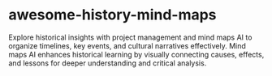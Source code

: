 # awesome-history-mind-maps
Explore historical insights with project management and mind maps AI to organize timelines, key events, and cultural narratives effectively. Mind maps AI enhances historical learning by visually connecting causes, effects, and lessons for deeper understanding and critical analysis.
